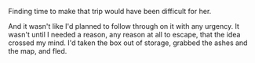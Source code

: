 Finding time to make that trip would have been difficult for her.

And it wasn't like I'd planned to follow through on it with any urgency. It wasn't until I needed a reason, any reason at all to escape, that the idea crossed my mind. I'd taken the box out of storage, grabbed the ashes and the map, and fled. 